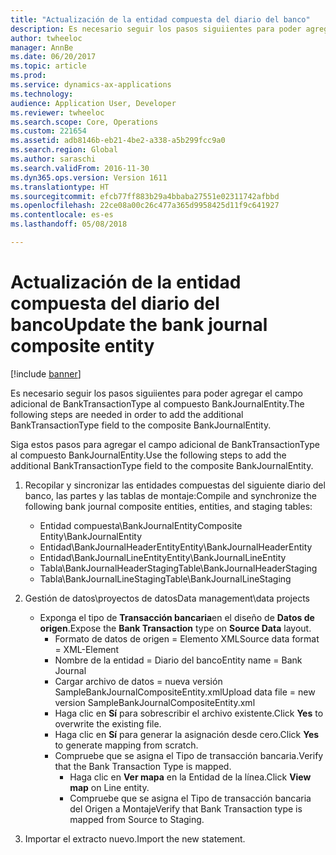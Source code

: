 ```yaml
---
title: "Actualización de la entidad compuesta del diario del banco"
description: Es necesario seguir los pasos siguiientes para poder agregar el campo adicional de BankTransactionType al compuesto BankJournalEntity.
author: twheeloc
manager: AnnBe
ms.date: 06/20/2017
ms.topic: article
ms.prod: 
ms.service: dynamics-ax-applications
ms.technology: 
audience: Application User, Developer
ms.reviewer: twheeloc
ms.search.scope: Core, Operations
ms.custom: 221654
ms.assetid: adb8146b-eb21-4be2-a338-a5b299fcc9a0
ms.search.region: Global
ms.author: saraschi
ms.search.validFrom: 2016-11-30
ms.dyn365.ops.version: Version 1611
ms.translationtype: HT
ms.sourcegitcommit: efcb77ff883b29a4bbaba27551e02311742afbbd
ms.openlocfilehash: 22ce08a00c26c477a365d9958425d11f9c641927
ms.contentlocale: es-es
ms.lasthandoff: 05/08/2018

---
```


# <a name="update-the-bank-journal-composite-entity"></a><span data-ttu-id="0025b-103">Actualización de la entidad compuesta del diario del banco</span><span class="sxs-lookup"><span data-stu-id="0025b-103">Update the bank journal composite entity</span></span>

[!include [banner](../includes/banner.md)]

<span data-ttu-id="0025b-104">Es necesario seguir los pasos siguiientes para poder agregar el campo adicional de BankTransactionType al compuesto BankJournalEntity.</span><span class="sxs-lookup"><span data-stu-id="0025b-104">The following steps are needed in order to add the additional BankTransactionType field to the composite BankJournalEntity.</span></span>

<span data-ttu-id="0025b-105">Siga estos pasos para agregar el campo adicional de BankTransactionType al compuesto BankJournalEntity.</span><span class="sxs-lookup"><span data-stu-id="0025b-105">Use the following steps to add the additional BankTransactionType field to the composite BankJournalEntity.</span></span>

1.  <span data-ttu-id="0025b-106">Recopilar y sincronizar las entidades compuestas del siguiente diario del banco, las partes y las tablas de montaje:</span><span class="sxs-lookup"><span data-stu-id="0025b-106">Compile and synchronize the following bank journal composite entities, entities, and staging tables:</span></span>
    -   <span data-ttu-id="0025b-107">Entidad compuesta\\BankJournalEntity</span><span class="sxs-lookup"><span data-stu-id="0025b-107">Composite Entity\\BankJournalEntity</span></span>
    -   <span data-ttu-id="0025b-108">Entidad\\BankJournalHeaderEntity</span><span class="sxs-lookup"><span data-stu-id="0025b-108">Entity\\BankJournalHeaderEntity</span></span>
    -   <span data-ttu-id="0025b-109">Entidad\\BankJournalLineEntity</span><span class="sxs-lookup"><span data-stu-id="0025b-109">Entity\\BankJournalLineEntity</span></span>
    -   <span data-ttu-id="0025b-110">Tabla\\BankJournalHeaderStaging</span><span class="sxs-lookup"><span data-stu-id="0025b-110">Table\\BankJournalHeaderStaging</span></span>
    -   <span data-ttu-id="0025b-111">Tabla\\BankJournalLineStaging</span><span class="sxs-lookup"><span data-stu-id="0025b-111">Table\\BankJournalLineStaging</span></span>

2.  <span data-ttu-id="0025b-112">Gestión de datos\\proyectos de datos</span><span class="sxs-lookup"><span data-stu-id="0025b-112">Data management\\data projects</span></span>
    -   <span data-ttu-id="0025b-113">Exponga el tipo de **Transacción bancaria**en el diseño de **Datos de origen**.</span><span class="sxs-lookup"><span data-stu-id="0025b-113">Expose the **Bank Transaction** type on **Source Data** layout.</span></span>
        -   <span data-ttu-id="0025b-114">Formato de datos de origen = Elemento XML</span><span class="sxs-lookup"><span data-stu-id="0025b-114">Source data format = XML-Element</span></span>
        -   <span data-ttu-id="0025b-115">Nombre de la entidad = Diario del banco</span><span class="sxs-lookup"><span data-stu-id="0025b-115">Entity name = Bank Journal</span></span>
        -   <span data-ttu-id="0025b-116">Cargar archivo de datos = nueva versión SampleBankJournalCompositeEntity.xml</span><span class="sxs-lookup"><span data-stu-id="0025b-116">Upload data file = new version SampleBankJournalCompositeEntity.xml</span></span>
        -   <span data-ttu-id="0025b-117">Haga clic en **Sí** para sobrescribir el archivo existente.</span><span class="sxs-lookup"><span data-stu-id="0025b-117">Click **Yes** to overwrite the existing file.</span></span>
        -   <span data-ttu-id="0025b-118">Haga clic en **Sí** para generar la asignación desde cero.</span><span class="sxs-lookup"><span data-stu-id="0025b-118">Click **Yes** to generate mapping from scratch.</span></span>
        -   <span data-ttu-id="0025b-119">Compruebe que se asigna el Tipo de transacción bancaria.</span><span class="sxs-lookup"><span data-stu-id="0025b-119">Verify that the Bank Transaction Type is mapped.</span></span>
            -   <span data-ttu-id="0025b-120">Haga clic en **Ver mapa** en la Entidad de la línea.</span><span class="sxs-lookup"><span data-stu-id="0025b-120">Click **View map** on Line entity.</span></span>
            -   <span data-ttu-id="0025b-121">Compruebe que se asigna el Tipo de transacción bancaria del Origen a Montaje</span><span class="sxs-lookup"><span data-stu-id="0025b-121">Verify that Bank Transaction type is mapped from Source to Staging.</span></span>

3.  <span data-ttu-id="0025b-122">Importar el extracto nuevo.</span><span class="sxs-lookup"><span data-stu-id="0025b-122">Import the new statement.</span></span>





